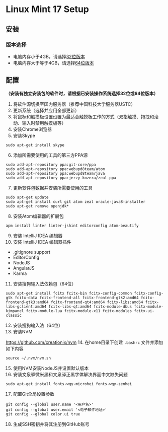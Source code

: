 # Linux Mint 17 Setup

## 安装

### 版本选择

- 电脑内存小于4GB，请选择[32位版本](http://www.linuxmint.com/edition.php?id=157)
- 电脑内存大于等于4GB，请选择[64位版本](http://www.linuxmint.com/edition.php?id=158)

## 配置

**（安装有独立安装包的软件时，请根据已安装操作系统选择32位或64位版本）**

1. 将软件源切换至国内服务器（推荐中国科技大学服务器USTC）
2. 更新系统（选择并应用全部更新）
3. 将鼠标和触摸板设置设置为最适合触摸板工作的方式（双指触摸、拖拽和滚动、输入时禁用触摸板等）
4. 安装Chrome浏览器
5. 安装Skype

  ```
  sudo apt-get install skype
  ```
6. 添加所需要使用的工具的第三方PPA源

  ```
  sudo add-apt-repository ppa:git-core/ppa
  sudo add-apt-repository ppa:webupd8team/atom
  sudo add-apt-repository ppa:webupd8team/java
  sudo add-apt-repository ppa:jerzy-kozera/zeal-ppa
  ```
7. 更新软件包数据并安装所需要使用的工具

  ```
  sudo apt-get update
  sudo apt-get install curl git atom zeal oracle-java8-installer
  sudo apt-get remove openjdk*
  ```
8. 安装Atom编辑器的扩展包

  ```
  apm install linter linter-jshint editorconfig atom-beautify
  ```
9. 安装 IntelliJ IDEA 编辑器
10. 安装 IntelliJ IDEA 编辑器插件
  - .gitignore support
  - EditorConfig
  - NodeJS
  - AngularJS
  - Karma
11. 安装搜狗输入法依赖包（64位）

  ```
  sudo apt-get install fcitx fcitx-bin fcitx-config-common fcitx-config-gtk fcitx-data fcitx-frontend-all fcitx-frontend-gtk2:amd64 fcitx-frontend-gtk3:amd64 fcitx-frontend-qt4:amd64 fcitx-libs:amd64 fcitx-libs-gclient:amd64 fcitx-libs-qt:amd64 fcitx-module-dbus fcitx-module-kimpanel fcitx-module-lua fcitx-module-x11 fcitx-modules fcitx-ui-classic
  ```
12. 安装搜狗输入法（64位）
13. 安装NVM

  https://github.com/creationix/nvm
14. 在home目录下创建 ```.bashrc``` 文件并添加如下内容

  ```
  source ~/.nvm/nvm.sh
  ```
15. 使用NVM安装NodeJS并设置默认版本
16. 安装文泉驿微米黑和文泉驿正黑字体解决界面中文缺失问题

  ```
  sudo apt-get install fonts-wqy-microhei fonts-wqy-zenhei
  ```

17. 配置Git全局设置参数

  ```
  git config --global user.name '<用户名>'
  git config --global user.email '<电子邮件地址>'
  git config --global color.ui true
  ```
18. 生成SSH密钥并将其注册到GitHub账号
